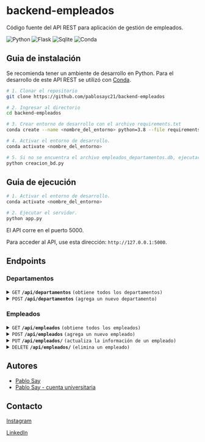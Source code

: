 # backend-empleados
Código fuente del API REST para aplicación de gestión de empleados.

![Python]
![Flask]
![Sqlite]
![Conda]

## Guia de instalación

Se recomienda tener un ambiente de desarrollo en Python. Para el desarrollo de este API REST se utilizó con [Conda](https://docs.conda.io/projects/conda/en/latest/user-guide/install/index.html). 

```bash
# 1. Clonar el repositorio
git clone https://github.com/pablosayc21/backend-empleados

# 2. Ingresar al directorio
cd backend-empleados

# 3. Crear entorno de desarrollo con el archivo requirements.txt
conda create --name <nombre_del_entorno> python=3.8 --file requirements.txt

# 4. Activar el entorno de desarrollo.
conda activate <nombre_del_entorno>

# 5. Si no se encuentra el archivo empleados_departamentos.db, ejecutar el siguiente comando para crear un nuevo archivo. Si se extravía el archivo, puede correr este mismo comando.
python creacion_bd.py
```

## Guia de ejecución 


```bash
# 1. Activar el entorno de desarrollo.
conda activate <nombre_del_entorno>

# 2. Ejecutar el servidor.
python app.py
```
El API corre en el puerto 5000.

Para acceder al API, use esta dirección: `http://127.0.0.1:5000`.

## Endpoints

### Departamentos

<details>
  <summary><code>GET</code> <code><b>/api/departamentos</b></code> <code>(obtiene todos los departamentos)</code></summary>

##### Parameters

> None

##### Responses

> | http code     | content-type                      | response                                                            |
> |---------------|-----------------------------------|---------------------------------------------------------------------|
> | `200`         | `application/json`                | Lista de departamentos en formato JSON                              |
> | `400`         | `application/json`                | `{"message": "Error interno del servidor: <detalle del error>"}`     |

##### Example cURL

> ```bash
>  curl -X GET http://localhost:5000/api/departamentos
> ```

</details>

<details>
  <summary><code>POST</code> <code><b>/api/departamentos</b></code> <code>(agrega un nuevo departamento)</code></summary>

##### Parameters

> | name          |  type      | data type      | description                                    |
> |---------------|------------|----------------|------------------------------------------------|
> | `nombre`      |  required  | string         | El nombre del nuevo departamento               |

##### Responses

> | http code     | content-type                      | response                                                            |
> |---------------|-----------------------------------|---------------------------------------------------------------------|
> | `201`         | `application/json`                | `{"message": "Departamento agregado"}`                              |
> | `400`         | `application/json`                | `{"message": "El contenido del request no es JSON"}`                |
> | `400`         | `application/json`                | `{"message": "Todos los campos son obligatorios: nombre de departamento"}` |
> | `400`         | `application/json`                | `{"message": "Error interno del servidor: <detalle del error>"}`     |

##### Example cURL

> ```bash
>  curl -X POST -H "Content-Type: application/json" -d '{"nombre": "Finanzas"}' http://localhost:5000/api/departamentos
> ```

</details>

### Empleados

<details>
  <summary><code>GET</code> <code><b>/api/empleados</b></code> <code>(obtiene todos los empleados)</code></summary>

##### Parameters

> None

##### Responses

> | http code     | content-type                      | response                                                            |
> |---------------|-----------------------------------|---------------------------------------------------------------------|
> | `200`         | `application/json`                | Lista de empleados en formato JSON                                  |
> | `400`         | `application/json`                | `{"message": "Error interno del servidor: <detalle del error>"}`     |

##### Example cURL

> ```bash
>  curl -X GET http://localhost:5000/api/empleados
> ```

</details>

<details>
  <summary><code>POST</code> <code><b>/api/empleados</b></code> <code>(agrega un nuevo empleado)</code></summary>

##### Parameters

> | name                  |  type      | data type      | description                                    |
> |-----------------------|------------|----------------|------------------------------------------------|
> | `nombre`              |  required  | string         | El nombre del empleado                         |
> | `apellido`            |  required  | string         | El apellido del empleado                       |
> | `departamento_id`     |  required  | int            | El ID del departamento al que pertenece el empleado |
> | `fecha_contratacion`  |  required  | string         | La fecha de contratación del empleado (yyyy-mm-dd) |
> | `cargo`               |  required  | string         | El cargo del empleado                          |

##### Responses

> | http code     | content-type                      | response                                                            |
> |---------------|-----------------------------------|---------------------------------------------------------------------|
> | `201`         | `application/json`                | `{"message": "Empleado agregado"}`                                  |
> | `400`         | `application/json`                | `{"message": "El contenido del request no es JSON"}`                |
> | `400`         | `application/json`                | `{"message": "Todos los campos son obligatorios: nombre, apellido, departamento_id, fecha_contratacion, cargo"}` |
> | `404`         | `application/json`                | `{"message": "El departamento_id especificado no existe."}`          |
> | `400`         | `application/json`                | `{"message": "Error interno del servidor: <detalle del error>"}`     |

##### Example cURL

> ```bash
>  curl -X POST -H "Content-Type: application/json" -d '{"nombre": "Juan", "apellido": "Pérez", "departamento_id": 1, "fecha_contratacion": "2023-09-25", "cargo": "Analista"}' http://localhost:5000/api/empleados
> ```

</details>

<details>
  <summary><code>PUT</code> <code><b>/api/empleados/<id></b></code> <code>(actualiza la información de un empleado)</code></summary>

##### Parameters

> | name                  |  type      | data type      | description                                    |
> |-----------------------|------------|----------------|------------------------------------------------|
> | `id`                  |  required  | int            | El ID del empleado a actualizar                |
> | `nombre`              |  required  | string         | El nuevo nombre del empleado                   |
> | `apellido`            |  required  | string         | El nuevo apellido del empleado                 |
> | `departamento_id`     |  required  | int            | El nuevo ID del departamento                   |
> | `fecha_contratacion`  |  required  | string         | La nueva fecha de contratación del empleado    |
> | `cargo`               |  required  | string         | El nuevo cargo del empleado                    |

##### Responses

> | http code     | content-type                      | response                                                            |
> |---------------|-----------------------------------|---------------------------------------------------------------------|
> | `200`         | `application/json`                | `{"message": "Empleado actualizado"}`                               |
> | `400`         | `application/json`                | `{"message": "El contenido del request no es JSON"}`                |
> | `400`         | `application/json`                | `{"message": "Todos los campos son obligatorios: nombre, apellido, departamento_id, fecha_contratacion, cargo"}` |
> | `404`         | `application/json`                | `{"message": "Empleado no encontrado."}`                            |
> | `404`         | `application/json`                | `{"message": "El departamento_id especificado no existe."}`          |
> | `400`         | `application/json`                | `{"message": "Error interno del servidor: <detalle del error>"}`     |

##### Example cURL

> ```bash
>  curl -X PUT -H "Content-Type: application/json" -d '{"nombre": "Juan", "apellido": "Pérez", "departamento_id": 2, "fecha_contratacion": "2023-09-25", "cargo": "Gerente"}' http://localhost:5000/api/empleados/1
> ```

</details>

<details>
  <summary><code>DELETE</code> <code><b>/api/empleados/<id></b></code> <code>(elimina un empleado)</code></summary>

##### Parameters

> | name   |  type      | data type      | description                                          |
> |--------|------------|----------------|------------------------------------------------------|
> | `id`   |  required  | int            | El ID del empleado a eliminar                        |

##### Responses

> | http code     | content-type                      | response                                                            |
> |---------------|-----------------------------------|---------------------------------------------------------------------|
> | `200`         | `application/json`                | `{"message": "Empleado eliminado."}`                                |
> | `404`         | `application/json`                | `{"message": "Empleado no encontrado."}`                            |
> | `400`         | `application/json`                | `{"message": "Error interno del servidor: <detalle del error>"}`     |

##### Example cURL

> ```bash
>  curl -X DELETE http://localhost:5000/api/empleados/1
> ```

</details>

## Autores
* [Pablo Say](https://github.com/pablosayc21)
* [Pablo Say - cuenta universitaria](https://github.com/pablosay)

## Contacto

[Instagram](https://www.instagram.com/pablosc_21/) 

[LinkedIn](https://www.linkedin.com/in/PabloSay21/)


[Python]:https://img.shields.io/badge/Python-gray?logo=python
[Flask]:https://img.shields.io/badge/flask-gray?logo=flask
[Sqlite]:https://img.shields.io/badge/sqlite-gray?logo=sqlite
[Conda]:https://img.shields.io/badge/anaconda-gray?logo=anaconda

